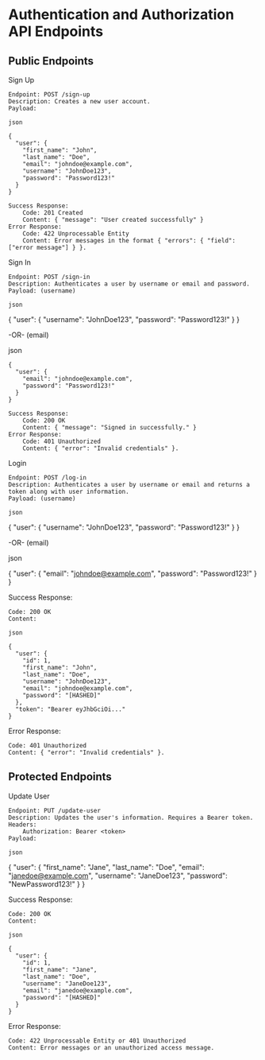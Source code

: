 # Authentication and Authorization API Endpoints

## Public Endpoints

Sign Up

    Endpoint: POST /sign-up
    Description: Creates a new user account.
    Payload:

    json

    {
      "user": {
        "first_name": "John",
        "last_name": "Doe",
        "email": "johndoe@example.com",
        "username": "JohnDoe123",
        "password": "Password123!"
      }
    }

    Success Response:
        Code: 201 Created
        Content: { "message": "User created successfully" }
    Error Response:
        Code: 422 Unprocessable Entity
        Content: Error messages in the format { "errors": { "field": ["error message"] } }.

Sign In

    Endpoint: POST /sign-in
    Description: Authenticates a user by username or email and password.
    Payload: (username)

    json

{
  "user": {
    "username": "JohnDoe123",
    "password": "Password123!"
  }
}

-OR- (email)

json

    {
      "user": {
        "email": "johndoe@example.com",
        "password": "Password123!"
      }
    }

    Success Response:
        Code: 200 OK
        Content: { "message": "Signed in successfully." }
    Error Response:
        Code: 401 Unauthorized
        Content: { "error": "Invalid credentials" }.

Login

    Endpoint: POST /log-in
    Description: Authenticates a user by username or email and returns a token along with user information.
    Payload: (username)

    json

{
  "user": {
    "username": "JohnDoe123",
    "password": "Password123!"
  }
}

-OR- (email)

json

{
  "user": {
    "email": "johndoe@example.com",
    "password": "Password123!"
  }
}

Success Response:

    Code: 200 OK
    Content:

    json

    {
      "user": {
        "id": 1,
        "first_name": "John",
        "last_name": "Doe",
        "username": "JohnDoe123",
        "email": "johndoe@example.com",
        "password": "[HASHED]"
      },
      "token": "Bearer eyJhbGciOi..."
    }

Error Response:

    Code: 401 Unauthorized
    Content: { "error": "Invalid credentials" }.
    
## Protected Endpoints

Update User

    Endpoint: PUT /update-user
    Description: Updates the user's information. Requires a Bearer token.
    Headers:
        Authorization: Bearer <token>
    Payload:

    json

{
  "user": {
    "first_name": "Jane",
    "last_name": "Doe",
    "email": "janedoe@example.com",
    "username": "JaneDoe123",
    "password": "NewPassword123!"
  }
}

Success Response:

    Code: 200 OK
    Content:

    json

    {
      "user": {
        "id": 1,
        "first_name": "Jane",
        "last_name": "Doe",
        "username": "JaneDoe123",
        "email": "janedoe@example.com",
        "password": "[HASHED]"
      }
    }

Error Response:

    Code: 422 Unprocessable Entity or 401 Unauthorized
    Content: Error messages or an unauthorized access message.
